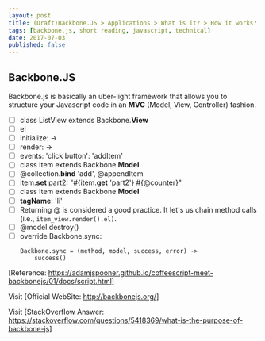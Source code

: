 ```yaml
---
layout: post
title: (Draft)Backbone.JS > Applications > What is it? > How it works? > Current Support > Future goals
tags: [backbone.js, short reading, javascript, technical]
date: 2017-07-03
published: false
---
```


## Backbone.JS

Backbone.js is basically an uber-light framework that allows you to structure your Javascript code in an **MVC** (Model, View, Controller) fashion.

<!--more-->

- [ ] class ListView extends Backbone.**View**
- [ ] el
- [ ] initialize: ->
- [ ] render: ->
- [ ] events: 'click button': 'addItem'
- [ ] class Item extends Backbone.**Model**
- [ ] @collection.**bind** 'add', @appendItem
- [ ] item.**set** part2: "#{item.**get** 'part2'} #{@counter}"
- [ ] class Item extends Backbone.**Model**
- [ ] **tagName**: 'li'
- [ ] Returning @ is considered a good practice. It let's us chain method calls (i.e., `item_view.render().el)`.
- [ ] @model.destroy()
- [ ] override Backbone.sync: 
    ```
    Backbone.sync = (method, model, success, error) ->
        success()
   ```

[Reference: https://adamjspooner.github.io/coffeescript-meet-backbonejs/01/docs/script.html]

Visit [Official WebSite: http://backbonejs.org/]

Visit [StackOverflow Answer: https://stackoverflow.com/questions/5418369/what-is-the-purpose-of-backbone-js]

